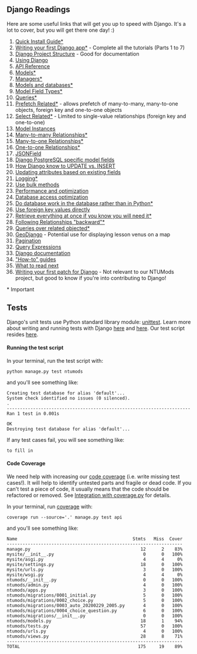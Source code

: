 ## Django Readings
Here are some useful links that will get you up to speed with Django. It's a lot to cover, but you will get there one day! :)
1. [Quick Install Guide*](https://docs.djangoproject.com/en/3.0/intro/install/)
1. [Writing your first Django app*](https://docs.djangoproject.com/en/3.0/intro/tutorial01/) - Complete all the tutorials (Parts 1 to 7)
1. [Django Project Structure](https://docs.djangoproject.com/en/3.0/intro/reusable-apps/#your-project-and-your-reusable-app) - Good for documentation
1. [Using Django](https://docs.djangoproject.com/en/3.0/topics/)
1. [API Reference](https://docs.djangoproject.com/en/3.0/ref/)
1. [Models*](https://docs.djangoproject.com/en/3.0/topics/db/models/)
1. [Managers*](https://docs.djangoproject.com/en/3.0/topics/db/managers/)
1. [Models and databases*](https://docs.djangoproject.com/en/3.0/topics/db/)
1. [Model Field Types*](https://docs.djangoproject.com/en/3.0/ref/models/fields/#model-field-types)
1. [Queries*](https://docs.djangoproject.com/en/3.0/topics/db/queries/)
1. [Prefetch Related*](https://docs.djangoproject.com/en/3.0/ref/models/querysets/#prefetch-related) - allows prefetch of many-to-many, many-to-one objects, foreign key and one-to-one objects
1. [Select Related*](https://docs.djangoproject.com/en/3.0/ref/models/querysets/#select-related) - Limited to single-value relationships (foreign key and one-to-one)
1. [Model Instances](https://docs.djangoproject.com/en/3.0/ref/models/instances/)
1. [Many-to-many Relationships*](https://docs.djangoproject.com/en/3.0/topics/db/examples/many_to_many/)
1. [Many-to-one Relationships*](https://docs.djangoproject.com/en/3.0/topics/db/examples/many_to_one/)
1. [One-to-one Relationships*](https://docs.djangoproject.com/en/3.0/topics/db/examples/one_to_one/)
1. [JSONField](https://docs.djangoproject.com/en/3.0/ref/contrib/postgres/fields/#django.contrib.postgres.fields.JSONField)
1. [Django PostgreSQL specific model fields](https://docs.djangoproject.com/en/3.0/ref/contrib/postgres/fields/)
1. [How Django know to UPDATE vs. INSERT](https://docs.djangoproject.com/en/3.0/ref/models/instances/#how-django-knows-to-update-vs-insert)
1. [Updating attributes based on existing fields](https://docs.djangoproject.com/en/3.0/ref/models/instances/#updating-attributes-based-on-existing-fields)
1. [Logging*](https://docs.djangoproject.com/en/3.0/topics/logging/)
1. [Use bulk methods](https://docs.djangoproject.com/en/3.0/topics/db/optimization/#use-bulk-methods)
1. [Performance and optimization](https://docs.djangoproject.com/en/3.0/topics/performance/)
1. [Database access optimization](https://docs.djangoproject.com/en/3.0/topics/db/optimization/)
1. [Do database work in the database rather than in Python*](https://docs.djangoproject.com/en/3.0/topics/db/optimization/#do-database-work-in-the-database-rather-than-in-python)
1. [Use foreign key values directly](https://docs.djangoproject.com/en/3.0/topics/db/optimization/#use-foreign-key-values-directly)
1. [Retrieve everything at once if you know you will need it*](https://docs.djangoproject.com/en/3.0/topics/db/optimization/#retrieve-everything-at-once-if-you-know-you-will-need-it)
1. [Following Relationships "backward"*](https://docs.djangoproject.com/en/3.0/topics/db/queries/#following-relationships-backward)
1. [Queries over related objected*](https://docs.djangoproject.com/en/3.0/topics/db/queries/#queries-over-related-objects)
1. [GeoDjango](https://docs.djangoproject.com/en/3.0/ref/contrib/gis/) - Potential use for displaying lesson venus on a map
1. [Pagination](https://docs.djangoproject.com/en/3.0/topics/pagination/)
1. [Query Expressions](https://docs.djangoproject.com/en/3.0/ref/models/expressions/)
1. [Django documentation](https://docs.djangoproject.com/en/3.0/)
1. ["How-to" guides](https://docs.djangoproject.com/en/3.0/howto/)
1. [What to read next](https://docs.djangoproject.com/en/3.0/intro/whatsnext/)
1. [Writing your first patch for Django](https://docs.djangoproject.com/en/3.0/intro/contributing/) - Not relevant to our NTUMods project, but good to know if you're into contributing to Django!

\* Important

## Tests
Django's unit tests use Python standard library module: [unittest](https://docs.python.org/3/library/unittest.html#module-unittest). Learn more about writing and running tests with Django [here](https://docs.djangoproject.com/en/3.0/topics/testing/overview/) and [here](https://docs.djangoproject.com/en/3.0/intro/tutorial05/). Our test script resides [here](#). 

#### Running the test script

In your terminal, run the test script with:
```
python manage.py test ntumods
```

and you'll see something like:
```
Creating test database for alias 'default'...
System check identified no issues (0 silenced).
.
----------------------------------------------------------------------
Ran 1 test in 0.001s

OK
Destroying test database for alias 'default'...
```

If any test cases fail, you will see something like:
```
to fill in
```

#### Code Coverage

We need help with increasing our [code coverage](https://adamj.eu/tech/2019/04/30/getting-a-django-application-to-100-percent-coverage/) (i.e. write missing test cases!). It will help to identify untested parts and fragile or dead code. If you can't test a piece of code, it usually means that the code should be refactored or removed. See [Integration with coverage.py](https://docs.djangoproject.com/en/3.0/topics/testing/advanced/#topics-testing-code-coverage) for details.

In your terminal, run [coverage](https://pypi.org/project/coverage/) with:
```
coverage run --source='.' manage.py test api
```

and you'll see something like:
```
Name                                            Stmts   Miss  Cover
-------------------------------------------------------------------
manage.py                                          12      2    83%
mysite/__init__.py                                  0      0   100%
mysite/asgi.py                                      4      4     0%
mysite/settings.py                                 18      0   100%
mysite/urls.py                                      3      0   100%
mysite/wsgi.py                                      4      4     0%
ntumods/__init__.py                                 0      0   100%
ntumods/admin.py                                    4      0   100%
ntumods/apps.py                                     3      0   100%
ntumods/migrations/0001_initial.py                  5      0   100%
ntumods/migrations/0002_choice.py                   5      0   100%
ntumods/migrations/0003_auto_20200229_2005.py       4      0   100%
ntumods/migrations/0004_choice_question.py          6      0   100%
ntumods/migrations/__init__.py                      0      0   100%
ntumods/models.py                                  18      1    94%
ntumods/tests.py                                   57      0   100%
ntumods/urls.py                                     4      0   100%
ntumods/views.py                                   28      8    71%
-------------------------------------------------------------------
TOTAL                                             175     19    89%
```